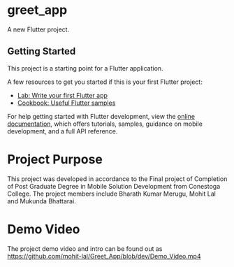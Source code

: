 # greet_app

A new Flutter project.

## Getting Started

This project is a starting point for a Flutter application.

A few resources to get you started if this is your first Flutter project:

- [Lab: Write your first Flutter app](https://docs.flutter.dev/get-started/codelab)
- [Cookbook: Useful Flutter samples](https://docs.flutter.dev/cookbook)

For help getting started with Flutter development, view the
[online documentation](https://docs.flutter.dev/), which offers tutorials,
samples, guidance on mobile development, and a full API reference.


# Project Purpose

This project was developed in accordance to the Final project of Completion of Post Graduate Degree in Mobile Solution Development from Conestoga College. The project members include Bharath Kumar Merugu, Mohit Lal and Mukunda Bhattarai.

# Demo Video 

The project demo video and intro can be found out as https://github.com/mohit-lal/Greet_App/blob/dev/Demo_Video.mp4
